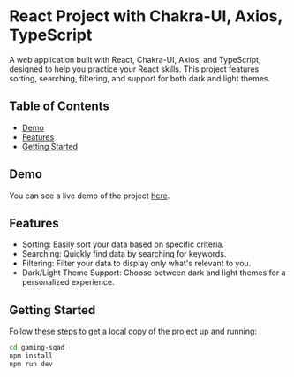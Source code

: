 # React Project with Chakra-UI, Axios, TypeScript

A web application built with React, Chakra-UI, Axios, and TypeScript, designed to help you practice your React skills. This project features sorting, searching, filtering, and support for both dark and light themes.

## Table of Contents

- [Demo](#demo)
- [Features](#features)
- [Getting Started](#getting-started)

## Demo

You can see a live demo of the project [here]().

## Features

- Sorting: Easily sort your data based on specific criteria.
- Searching: Quickly find data by searching for keywords.
- Filtering: Filter your data to display only what's relevant to you.
- Dark/Light Theme Support: Choose between dark and light themes for a personalized experience.

## Getting Started

Follow these steps to get a local copy of the project up and running:

   ```sh
   cd gaming-sqad
   npm install
   npm run dev
   ```
